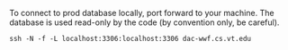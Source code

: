 To connect to prod database locally, port forward to your machine. The database is used read-only by the code (by convention only, be careful).

```
ssh -N -f -L localhost:3306:localhost:3306 dac-wwf.cs.vt.edu
```
